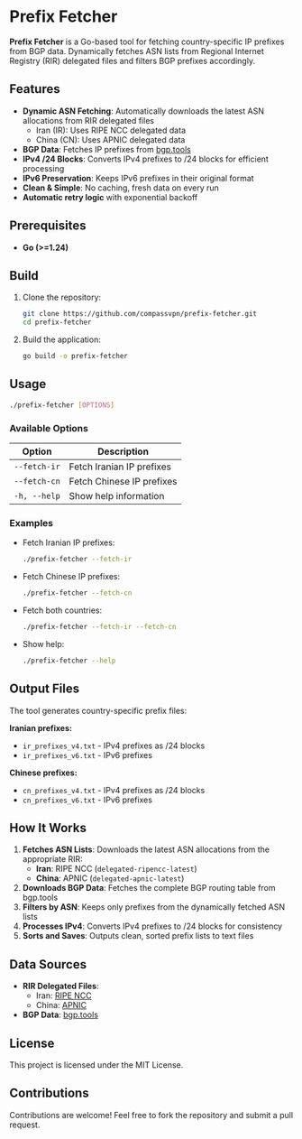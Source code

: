 # Prefix Fetcher

**Prefix Fetcher** is a Go-based tool for fetching country-specific IP prefixes from BGP data. Dynamically fetches ASN lists from Regional Internet Registry (RIR) delegated files and filters BGP prefixes accordingly.

## Features

- **Dynamic ASN Fetching**: Automatically downloads the latest ASN allocations from RIR delegated files
  - Iran (IR): Uses RIPE NCC delegated data
  - China (CN): Uses APNIC delegated data
- **BGP Data**: Fetches IP prefixes from [bgp.tools](https://bgp.tools/table.jsonl)
- **IPv4 /24 Blocks**: Converts IPv4 prefixes to /24 blocks for efficient processing
- **IPv6 Preservation**: Keeps IPv6 prefixes in their original format
- **Clean & Simple**: No caching, fresh data on every run
- **Automatic retry logic** with exponential backoff

## Prerequisites

- **Go (>=1.24)**

## Build

1. Clone the repository:

    ```sh
    git clone https://github.com/compassvpn/prefix-fetcher.git
    cd prefix-fetcher
    ```

2. Build the application:

    ```sh
    go build -o prefix-fetcher
    ```

## Usage

```sh
./prefix-fetcher [OPTIONS]
```

### Available Options

| Option        | Description                                    |
|---------------|------------------------------------------------|
| `--fetch-ir`  | Fetch Iranian IP prefixes                      |
| `--fetch-cn`  | Fetch Chinese IP prefixes                      |
| `-h, --help`  | Show help information                          |

### Examples

- Fetch Iranian IP prefixes:

  ```sh
  ./prefix-fetcher --fetch-ir
  ```

- Fetch Chinese IP prefixes:

  ```sh
  ./prefix-fetcher --fetch-cn
  ```

- Fetch both countries:

  ```sh
  ./prefix-fetcher --fetch-ir --fetch-cn
  ```

- Show help:

  ```sh
  ./prefix-fetcher --help
  ```

## Output Files

The tool generates country-specific prefix files:

**Iranian prefixes:**
- `ir_prefixes_v4.txt` - IPv4 prefixes as /24 blocks
- `ir_prefixes_v6.txt` - IPv6 prefixes

**Chinese prefixes:**
- `cn_prefixes_v4.txt` - IPv4 prefixes as /24 blocks  
- `cn_prefixes_v6.txt` - IPv6 prefixes

## How It Works

1. **Fetches ASN Lists**: Downloads the latest ASN allocations from the appropriate RIR:
   - **Iran**: RIPE NCC (`delegated-ripencc-latest`)
   - **China**: APNIC (`delegated-apnic-latest`)
2. **Downloads BGP Data**: Fetches the complete BGP routing table from bgp.tools
3. **Filters by ASN**: Keeps only prefixes from the dynamically fetched ASN lists
4. **Processes IPv4**: Converts IPv4 prefixes to /24 blocks for consistency
5. **Sorts and Saves**: Outputs clean, sorted prefix lists to text files

## Data Sources

- **RIR Delegated Files**: 
  - Iran: [RIPE NCC](https://ftp.ripe.net/ripe/stats/delegated-ripencc-latest)
  - China: [APNIC](https://ftp.apnic.net/stats/apnic/delegated-apnic-latest)
- **BGP Data**: [bgp.tools](https://bgp.tools/table.jsonl)

## License

This project is licensed under the MIT License.

## Contributions

Contributions are welcome! Feel free to fork the repository and submit a pull request.
